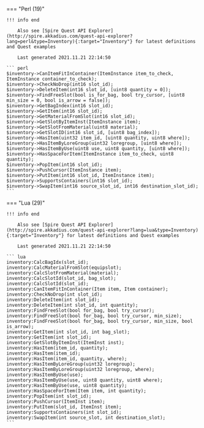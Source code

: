 === "Perl (19)"

    !!! info end

        Also see [Spire Quest API Explorer](http://spire.akkadius.com/quest-api-explorer?lang=perl&type=Inventory){:target="Inventory"} for latest definitions and Quest examples

        Last generated 2021.11.21 22:14:50

    ``` perl
    $inventory->CanItemFitInContainer(ItemInstance item_to_check, ItemInstance container_to_check);
    $inventory->CheckNoDrop(int16 slot_id);
    $inventory->DeleteItem(int16 slot_id, [uint8 quantity = 0]);
    $inventory->FindFreeSlot(bool is_for_bag, bool try_cursor, [uint8 min_size = 0, bool is_arrow = false]);
    $inventory->GetBagIndex(int16 slot_id);
    $inventory->GetItem(int16 slot_id);
    $inventory->GetMaterialFromSlot(int16 slot_id);
    $inventory->GetSlotByItemInst(ItemInstance item);
    $inventory->GetSlotFromMaterial(uint8 material);
    $inventory->GetSlotID(int16 slot_id, [uint8 bag_index]);
    $inventory->HasItem(uint32 item_id, [uint8 quantity, uint8 where]);
    $inventory->HasItemByLoreGroup(uint32 loregroup, [uint8 where]);
    $inventory->HasItemByUse(uint8 use, uint8 quantity, [uint8 where]);
    $inventory->HasSpaceForItem(ItemInstance item_to_check, uint8 quantity);
    $inventory->PopItem(int16 slot_id);
    $inventory->PushCursor(ItemInstance item);
    $inventory->PutItem(int16 slot_id, ItemInstance item);
    $inventory->SupportsContainers(int16 slot_id);
    $inventory->SwapItem(int16 source_slot_id, int16 destination_slot_id);
    ```
=== "Lua (29)"

    !!! info end

        Also see [Spire Quest API Explorer](http://spire.akkadius.com/quest-api-explorer?lang=lua&type=Inventory){:target="Inventory"} for latest definitions and Quest examples

        Last generated 2021.11.21 22:14:50

    ``` lua
    inventory:CalcBagIdx(slot_id);
    inventory:CalcMaterialFromSlot(equipslot);
    inventory:CalcSlotFromMaterial(material);
    inventory:CalcSlotId(slot_id, bag_slot);
    inventory:CalcSlotId(slot_id);
    inventory:CanItemFitInContainer(Item item, Item container);
    inventory:CheckNoDrop(int slot_id);
    inventory:DeleteItem(int slot_id);
    inventory:DeleteItem(int slot_id, int quantity);
    inventory:FindFreeSlot(bool for_bag, bool try_cursor);
    inventory:FindFreeSlot(bool for_bag, bool try_cursor, min_size);
    inventory:FindFreeSlot(bool for_bag, bool try_cursor, min_size, bool is_arrow);
    inventory:GetItem(int slot_id, int bag_slot);
    inventory:GetItem(int slot_id);
    inventory:GetSlotByItemInst(ItemInst inst);
    inventory:HasItem(item_id, quantity);
    inventory:HasItem(item_id);
    inventory:HasItem(item_id, quantity, where);
    inventory:HasItemByLoreGroup(uint32 loregroup);
    inventory:HasItemByLoreGroup(uint32 loregroup, where);
    inventory:HasItemByUse(use);
    inventory:HasItemByUse(use, uint8 quantity, uint8 where);
    inventory:HasItemByUse(use, uint8 quantity);
    inventory:HasSpaceForItem(Item item, int quantity);
    inventory:PopItem(int slot_id);
    inventory:PushCursor(ItemInst item);
    inventory:PutItem(slot_id, ItemInst item);
    inventory:SupportsContainers(int slot_id);
    inventory:SwapItem(int source_slot, int destination_slot);
    ```
